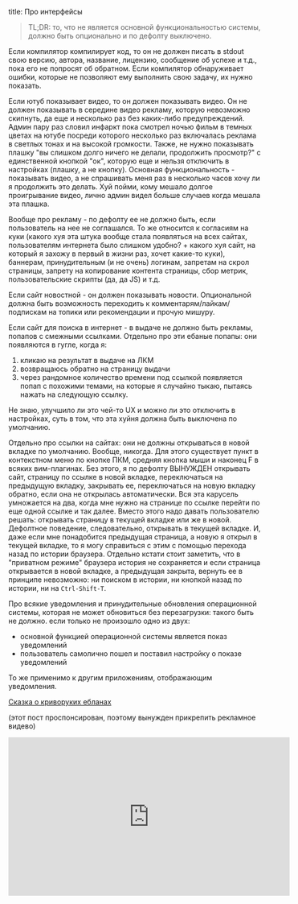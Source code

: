 title: Про интерфейсы

> TL;DR: то, что не является основной функциональностью системы, должно быть опционально и по дефолту выключено.

Если компилятор компилирует код, то он не должен писать в stdout свою версию, автора, название, лицензию, сообщение об успехе и т.д., пока его не попросят об обратном. Если компилятор обнаруживает ошибки, которые не позволяют ему выполнить свою задачу, их нужно показать.

Если ютуб показывает видео, то он должен показывать видео. Он не должен показывать в середине видео рекламу, которую невозможно скипнуть, да еще и несколько раз без каких-либо предупреждений. Админ пару раз словил инфаркт пока смотрел ночью фильм в темных цветах на ютубе посреди которого несколько раз включалась реклама в светлых тонах и на высокой громкости. Также, не нужно показывать плашку "вы слишком долго ничего не делали, продолжить просмотр?" с единственной кнопкой "ок", которую еще и нельзя отключить в настройках (плашку, а не кнопку). Основная функциональность - показывать видео, а не спрашивать меня раз в несколько часов хочу ли я продолжить это делать. Хуй пойми, кому мешало долгое проигрывание видео, лично админ видел больше случаев когда мешала эта плашка.

Вообще про рекламу - по дефолту ее не должно быть, если пользователь на нее не соглашался. То же относится к согласиям на куки (какого хуя эта штука вообще стала появляться на всех сайтах, пользователям интернета было слишком удобно? + какого хуя сайт, на который я захожу в первый в жизни раз, хочет какие-то куки), баннерам, принудительным (и не очень) логинам, запретам на скрол страницы, запрету на копирование контента страницы, сбор метрик, пользовательские скрипты (да, да JS) и т.д.

Если сайт новостной - он должен показывать новости. Опциональной должна быть возможность переходить к комментарям/лайкам/подпискам на топики или рекомендации и прочую мишуру.

Если сайт для поиска в интернет - в выдаче не должно быть рекламы, попапов с смежными ссылками. Отдельно про эти ебаные попапы: они появляются в гугле, когда я:

1. кликаю на результат в выдаче на ЛКМ
2. возвращаюсь обратно на страницу выдачи
3. через рандомное количество времени под ссылкой появляется попап с похожими темами, на которые я случайно тыкаю, пытаясь нажать на следующую ссылку.

Не знаю, улучшило ли это чей-то UX и можно ли это отключить в настройках, суть в том, что эта хуйня должна быть выключена по умолчанию.

Отдельно про ссылки на сайтах: они не должны открываться в новой вкладке по умолчанию. Вообще, никогда. Для этого существует пункт в контекстном меню по кнопке ПКМ, средняя кнопка мыши и наконец F в всяких вим-плагинах. Без этого, я по дефолту ВЫНУЖДЕН открывать сайт, страницу по ссылке в новой вкладке, переключаться на предыдущую вкладку, закрывать ее, переключаться на новую вкладку обратно, если она не открылась автоматически. Вся эта карусель умножается на два, когда мне нужно на странице по ссылке перейти по еще одной ссылке и так далее. Вместо этого надо давать пользователю решать: открывать страницу в текущей вкладке или же в новой. Дефолтное поведение, следовательно, открывать в текущей вкладке. И, даже если мне понадобится предыдущая страница, а новую я открыл в текущей вкладке, то я могу справиться с этим с помощью перехода назад по истории браузера. Отдельно кстати стоит заметить, что в "приватном режиме" браузера история не сохраняется и если страница открывается в новой вкладке, а предыдущая закрыта, вернуть ее в принципе невозможно: ни поиском в истории, ни кнопкой назад по истории, ни на `Ctrl-Shift-T`.

Про всякие уведомления и принудительные обновления операционной системы, которая не может обновиться без перезагрузки: такого быть не должно. если только не произошло одно из двух:

- основной функцией операционной системы является показ уведомлений
- пользователь самолично пошел и поставил настройку о показе уведомлений

То же применимо к другим приложениям, отображающим уведомления.

[Сказка о криворуких ебланах](https://nl.livejournal.com/1214265.html)

(этот пост проспонсирован, поэтому вынужден прикрепить рекламное видево)

<iframe width="560" height="315" src="https://www.youtube.com/embed/2tQzCqkIQ60" title="YouTube video player" frameborder="0" allow="accelerometer; autoplay; clipboard-write; encrypted-media; gyroscope; picture-in-picture; web-share" allowfullscreen></iframe>

